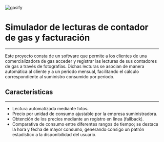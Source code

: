 ![gasify](https://i.ibb.co/mHYkvw1/aa-logo-gasify.png)
# Simulador de lecturas de contador de gas y facturación
___
Este proyecto consta de un software que permite a los clientes de una comercializadora de gas acceder y registrar las lecturas de sus contadores de gas a través de fotografías. Dichas lecturas se asocian de manera automática al cliente y a un periodo mensual, facilitando el cálculo correspondiente al suministro consumido por periodo.

## Características
___
- Lectura automatizada mediante fotos.
- Precio por unidad de consumo ajustable por la empresa suministradora.
- Obtención de los precios mediante un registro en línea (fallback).
- Comparativa de consumo entre diferentes rangos de tiempo; se destaca la hora y fecha de mayor consumo, generando consigo un patrón estadístico a la disponibilidad del usuario.
